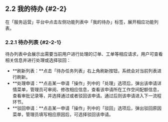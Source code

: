 ## 2.2 我的待办 {#2-2}

在「服务运营」平台中点击左侧功能列表中「我的待办」标签，展开相应功能列表。

### 2.2.1 待办列表 {#2-2-1}

待办列表中会展示出需要当前用户进行处理的订单、工单等相应请求，用户可查看相关信息并进行处理或选择驳回：

* **刷新列表：**点击「待办任务列表」右上角刷新按钮，系统会对当前列表进行刷新。
* **处理申请：**点击某一申请「操作」列中的「处理」选项后，弹出该申请详情菜单，管理员可审阅、修改相应信息，查看该申请所在工作空间配额信息，查看审批记录等，并选择通过或者驳回该申请。通过后则该申请进入下一流程环节。
* **驳回申请：**点击某一申请「操作」列中的「驳回」选项后，弹出驳回原因菜单，管理员填写相应原因后，可选择驳回该申请。



